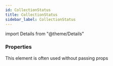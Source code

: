 ```yaml
---
id: CollectionStatus
title: CollectionStatus
sidebar_label: CollectionStatus
---
```


import Details from "@theme/Details"




### Properties

This element is often used without passing props


